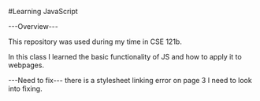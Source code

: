 #Learning JavaScript

---Overview---

This repository was used during my time in CSE 121b.

In this class I learned the basic functionality of JS and how to apply it to webpages.

---Need to fix---
there is a stylesheet linking error on page 3 I need to look into fixing.
